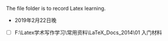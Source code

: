 The file folder is to record Latex learning.



* 2019年2月22日晚

- [ ] F:\Latex学术写作学习\常用资料\LaTeX_Docs_2014\01 入门材料

